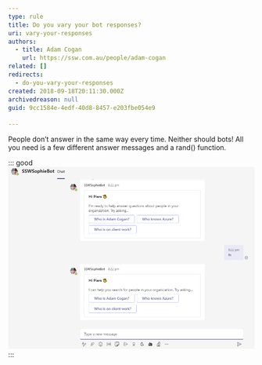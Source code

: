 ```yaml
---
type: rule
title: Do you vary your bot responses?
uri: vary-your-responses
authors:
  - title: Adam Cogan
    url: https://ssw.com.au/people/adam-cogan
related: []
redirects:
  - do-you-vary-your-responses
created: 2018-09-18T20:11:30.000Z
archivedreason: null
guid: 9cc1584e-4edf-40d8-8457-e203fbe054e9

---
```


People don’t answer in the same way every time. Neither should bots! All you need is a few different answer messages and a rand() function.

<!--endintro-->

::: good
![Figure: Good example - Different welcome messages from SophieBot](sophiebotvariedresponse.png)
:::
